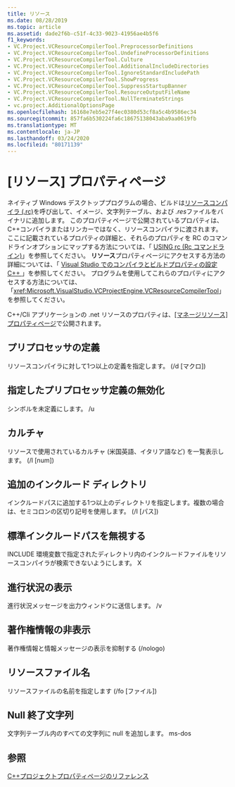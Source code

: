 ```yaml
---
title: リソース
ms.date: 08/28/2019
ms.topic: article
ms.assetid: dade2f6b-c51f-4c33-9023-41956ae4b5f6
f1_keywords:
- VC.Project.VCResourceCompilerTool.PreprocessorDefinitions
- VC.Project.VCResourceCompilerTool.UndefineProcessorDefinitions
- VC.Project.VCResourceCompilerTool.Culture
- VC.Project.VCResourceCompilerTool.AdditionalIncludeDirectories
- VC.Project.VCResourceCompilerTool.IgnoreStandardIncludePath
- VC.Project.VCResourceCompilerTool.ShowProgress
- VC.Project.VCResourceCompilerTool.SuppressStartupBanner
- VC.Project.VCResourceCompilerTool.ResourceOutputFileName
- VC.Project.VCResourceCompilerTool.NullTerminateStrings
- vc.project.AdditionalOptionsPage
ms.openlocfilehash: 16168e7eb5e27f4ec0380d53cf8a5c4b9586ec34
ms.sourcegitcommit: 857fa6b530224fa6c18675138043aba9aa0619fb
ms.translationtype: MT
ms.contentlocale: ja-JP
ms.lasthandoff: 03/24/2020
ms.locfileid: "80171139"
---
```

# <a name="resources-property-page"></a>[リソース] プロパティページ

ネイティブ Windows デスクトッププログラムの場合、ビルドは[リソースコンパイラ (.rc)](/windows/win32/menurc/resource-compiler)を呼び出して、イメージ、文字列テーブル、および *.res*ファイルをバイナリに追加します。 このプロパティページで公開されているプロパティは、 C++コンパイラまたはリンカーではなく、リソースコンパイラに渡されます。 ここに記載されているプロパティの詳細と、それらのプロパティを RC のコマンドラインオプションにマップする方法については、「 [USING rc (Rc コマンドライン)](/windows/win32/menurc/using-rc-the-rc-command-line-)」を参照してください。 **リソース**プロパティページにアクセスする方法の詳細については、「 [Visual Studio でのコンパイラとビルドプロパティの設定C++ ](../working-with-project-properties.md)」を参照してください。 プログラムを使用してこれらのプロパティにアクセスする方法については、「<xref:Microsoft.VisualStudio.VCProjectEngine.VCResourceCompilerTool>」を参照してください。

C++/Cli アプリケーションの .net リソースのプロパティは、[[マネージリソース] プロパティページ](managed-resources-property-page.md)で公開されます。

## <a name="preprocessor-definitions"></a>プリプロセッサの定義

リソースコンパイラに対して1つ以上の定義を指定します。 (/d [マクロ])

## <a name="undefine-preprocessor-definitions"></a>指定したプリプロセッサ定義の無効化

シンボルを未定義にします。 /u

## <a name="culture"></a>カルチャ

リソースで使用されているカルチャ (米国英語、イタリア語など) を一覧表示します。 (/l [num])

## <a name="additional-include-directories"></a>追加のインクルード ディレクトリ

インクルードパスに追加する1つ以上のディレクトリを指定します。複数の場合は、セミコロンの区切り記号を使用します。 (/I [パス])

## <a name="ignore-standard-include-paths"></a>標準インクルードパスを無視する

INCLUDE 環境変数で指定されたディレクトリ内のインクルードファイルをリソースコンパイラが検索できないようにします。 X

## <a name="show-progress"></a>進行状況の表示

進行状況メッセージを出力ウィンドウに送信します。 /v

## <a name="suppress-startup-banner"></a>著作権情報の非表示

著作権情報と情報メッセージの表示を抑制する (/nologo)

## <a name="resource-file-name"></a>リソースファイル名

リソースファイルの名前を指定します (/fo [ファイル])

## <a name="null-terminate-strings"></a>Null 終了文字列

文字列テーブル内のすべての文字列に null を追加します。 ms-dos

## <a name="see-also"></a>参照

[C++プロジェクトプロパティページのリファレンス](property-pages-visual-cpp.md)
